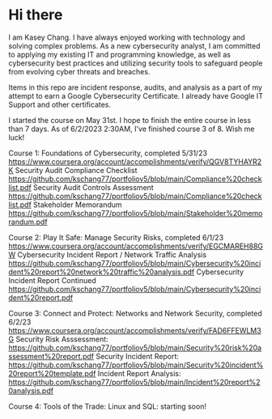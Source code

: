 # Hi there

I am Kasey Chang. I have always enjoyed working with technology and solving complex problems. As a new cybersecurity analyst, I am committed to applying my existing IT and programming knowledge, as well as cybersecurity best practices and utilizing security tools to safeguard people from evolving cyber threats and breaches. 

Items in this repo are incident response, audits, and analysis as a part of my attempt to earn a Google Cybersecurity Certificate. I already have Google IT Support and other certificates. 

I started the course on May 31st. I hope to finish the entire course in less than 7 days. As of 6/2/2023 2:30AM, I've finished course 3 of 8. Wish me luck! 

Course 1: Foundations of Cybersecurity, completed 5/31/23 
https://www.coursera.org/account/accomplishments/verify/QGV8TYHAYR2K
  Security Audit Compliance Checklist https://github.com/kschang77/portfoliov5/blob/main/Compliance%20checklist.pdf
  Security Audit Controls Assessment
 https://github.com/kschang77/portfoliov5/blob/main/Compliance%20checklist.pdf
  Stakeholder Memorandum https://github.com/kschang77/portfoliov5/blob/main/Stakeholder%20memorandum.pdf

Course 2: Play It Safe: Manage Security Risks, completed 6/1/23 https://www.coursera.org/account/accomplishments/verify/EGCMAREH88GW
  Cybersecurity Incident Report / Network Traffic Analysis https://github.com/kschang77/portfoliov5/blob/main/Cybersecurity%20incident%20report%20network%20traffic%20analysis.pdf
  Cybersecurity Incident Report Continued https://github.com/kschang77/portfoliov5/blob/main/Cybersecurity%20incident%20report.pdf

Course 3: Connect and Protect: Networks and Network Security, completed 6/2/23 https://www.coursera.org/account/accomplishments/verify/FAD6FFEWLM3G
  Security Risk Asssessment: https://github.com/kschang77/portfoliov5/blob/main/Security%20risk%20assessment%20report.pdf
  Security Incident Report: https://github.com/kschang77/portfoliov5/blob/main/Security%20incident%20report%20template.pdf
  Incident Report Analysis: https://github.com/kschang77/portfoliov5/blob/main/Incident%20report%20analysis.pdf

Course 4: Tools of the Trade: Linux and SQL: starting soon!
